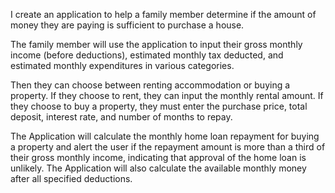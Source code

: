 I create an application to help a family member determine if the amount of money they are paying is sufficient to purchase a house. 

The family member will use the application to input their gross monthly income (before deductions), estimated monthly tax deducted, and estimated monthly expenditures in various categories. 

Then they can choose between renting accommodation or buying a property. If they choose to rent, they can input the monthly rental amount. If they choose to buy a property, they must enter the purchase price, total deposit, interest rate, and number of months to repay. 

The Application will calculate the monthly home loan repayment for buying a property and alert the user if the repayment amount is more than a third of their gross monthly income, indicating that approval of the home loan is unlikely. The Application will also calculate the available monthly money after all specified deductions.
